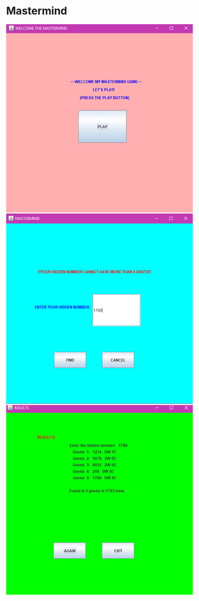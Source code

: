 # Mastermind

<img src="Screenshots/first.PNG" alt="ss"/>
<img src="Screenshots/second.PNG" alt="ss"/>
<img src="Screenshots/third.PNG" alt="ss"/>
